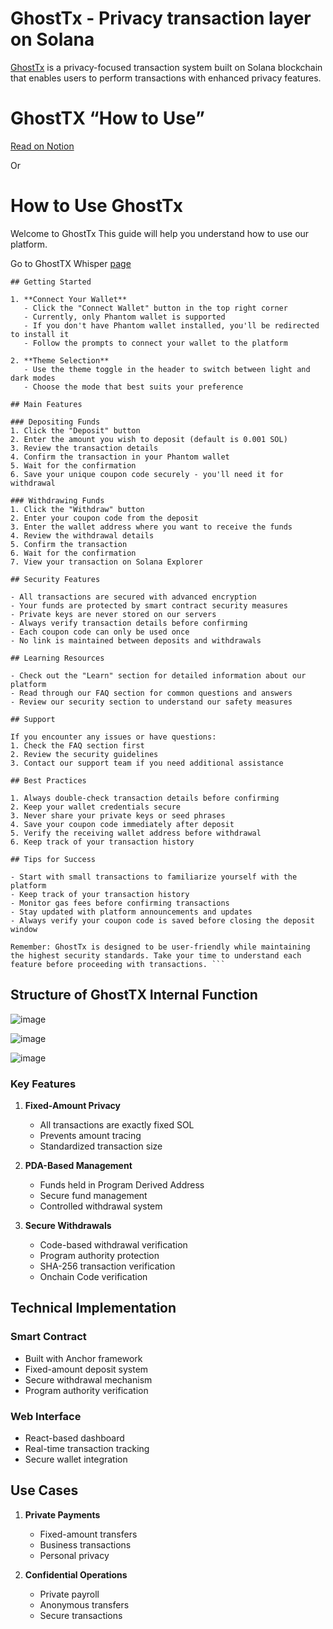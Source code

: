 # GhostTx - Privacy transaction layer on Solana 

[GhostTx](https:/ghosttx.me) is a privacy-focused transaction system built on Solana blockchain that enables users to perform transactions with enhanced privacy features.

# GhostTX “How to Use” 
[Read on Notion](https://pepper-beaufort-d3d.notion.site/GhostTX-How-to-Use-18b19f511dce80938e25fa5a6c22e42e)

Or

 # How to Use GhostTx

Welcome to GhostTx This guide will help you understand how to use our platform.

Go to GhostTX Whisper [page](https:/whisper.ghosttx.me)
```
## Getting Started

1. **Connect Your Wallet**
   - Click the "Connect Wallet" button in the top right corner
   - Currently, only Phantom wallet is supported
   - If you don't have Phantom wallet installed, you'll be redirected to install it
   - Follow the prompts to connect your wallet to the platform

2. **Theme Selection**
   - Use the theme toggle in the header to switch between light and dark modes
   - Choose the mode that best suits your preference

## Main Features

### Depositing Funds
1. Click the "Deposit" button
2. Enter the amount you wish to deposit (default is 0.001 SOL)
3. Review the transaction details
4. Confirm the transaction in your Phantom wallet
5. Wait for the confirmation
6. Save your unique coupon code securely - you'll need it for withdrawal

### Withdrawing Funds
1. Click the "Withdraw" button
2. Enter your coupon code from the deposit
3. Enter the wallet address where you want to receive the funds
4. Review the withdrawal details
5. Confirm the transaction
6. Wait for the confirmation
7. View your transaction on Solana Explorer

## Security Features

- All transactions are secured with advanced encryption
- Your funds are protected by smart contract security measures
- Private keys are never stored on our servers
- Always verify transaction details before confirming
- Each coupon code can only be used once
- No link is maintained between deposits and withdrawals

## Learning Resources

- Check out the "Learn" section for detailed information about our platform
- Read through our FAQ section for common questions and answers
- Review our security section to understand our safety measures

## Support

If you encounter any issues or have questions:
1. Check the FAQ section first
2. Review the security guidelines
3. Contact our support team if you need additional assistance

## Best Practices

1. Always double-check transaction details before confirming
2. Keep your wallet credentials secure
3. Never share your private keys or seed phrases
4. Save your coupon code immediately after deposit
5. Verify the receiving wallet address before withdrawal
6. Keep track of your transaction history

## Tips for Success

- Start with small transactions to familiarize yourself with the platform
- Keep track of your transaction history
- Monitor gas fees before confirming transactions
- Stay updated with platform announcements and updates
- Always verify your coupon code is saved before closing the deposit window

Remember: GhostTx is designed to be user-friendly while maintaining the highest security standards. Take your time to understand each feature before proceeding with transactions. ```

```

## Structure of GhostTX Internal Function


![image](https://github.com/user-attachments/assets/d291a549-b5a5-4bbc-a3b4-2d0b44d47c14)

![image](https://github.com/user-attachments/assets/57c818c7-d8e5-48f1-906e-60ae0cf91ae9)

![image](https://github.com/user-attachments/assets/daae1982-b0a5-4e80-9787-3acb240372af)



### Key Features

1. **Fixed-Amount Privacy**
   - All transactions are exactly fixed SOL
   - Prevents amount tracing
   - Standardized transaction size

2. **PDA-Based Management**
   - Funds held in Program Derived Address
   - Secure fund management
   - Controlled withdrawal system

3. **Secure Withdrawals**
   - Code-based withdrawal verification
   - Program authority protection
   - SHA-256 transaction verification
   - Onchain Code verification

## Technical Implementation

### Smart Contract
- Built with Anchor framework
- Fixed-amount deposit system
- Secure withdrawal mechanism
- Program authority verification

### Web Interface
- React-based dashboard
- Real-time transaction tracking
- Secure wallet integration

## Use Cases

1. **Private Payments**
   - Fixed-amount transfers
   - Business transactions
   - Personal privacy

2. **Confidential Operations**
   - Private payroll
   - Anonymous transfers
   - Secure transactions




